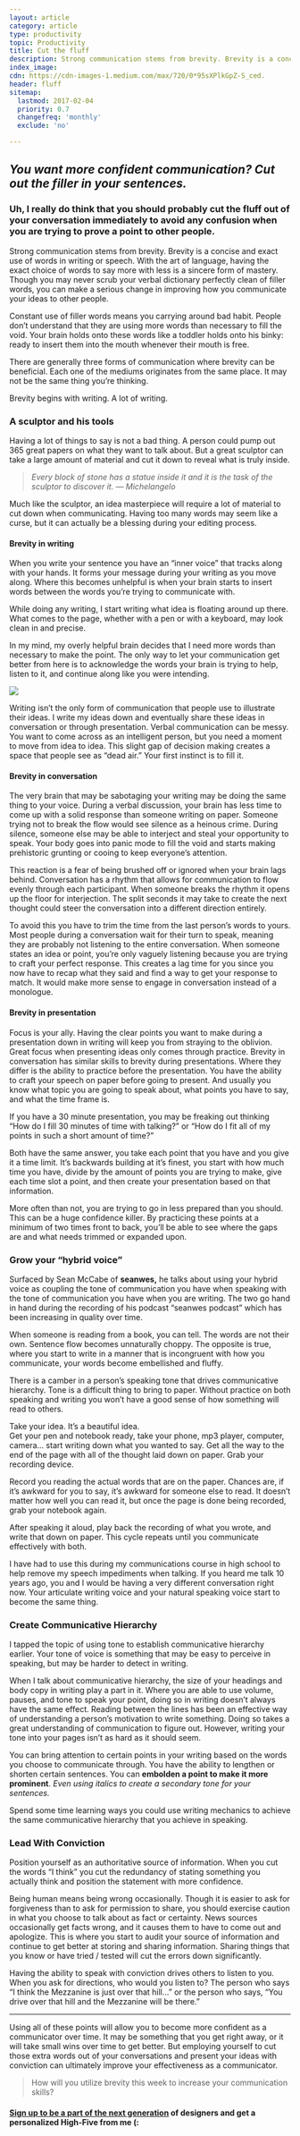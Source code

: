 ```yaml
---
layout: article
category: article
type: productivity
topic: Productivity
title: Cut the fluff
description: Strong communication stems from brevity. Brevity is a concise and exact use of words in writing or speech. With the art of language, having the exact choice of words to say more with less is a sincere form of mastery. Though you may never scrub your verbal dictionary perfectly clean of filler words, you can make a serious change in improving how you communicate your ideas to other people.
index_image:
cdn: https://cdn-images-1.medium.com/max/720/0*95sXPlkGpZ-S_ced.
header: fluff
sitemap:
  lastmod: 2017-02-04
  priority: 0.7
  changefreq: 'monthly'
  exclude: 'no'

---
```

## *You want more confident communication? Cut out the filler in your sentences.*

### Uh, I really do think that you should probably cut the fluff out of your conversation immediately to avoid any confusion when you are trying to prove a point to other people.

Strong communication stems from brevity. Brevity is a concise and exact use of
words in writing or speech. With the art of language, having the exact choice of
words to say more with less is a sincere form of mastery. Though you may never
scrub your verbal dictionary perfectly clean of filler words, you can make a
serious change in improving how you communicate your ideas to other people.

Constant use of filler words means you carrying around bad habit. People don’t
understand that they are using more words than necessary to fill the void. Your
brain holds onto these words like a toddler holds onto his binky: ready to
insert them into the mouth whenever their mouth is free.

There are generally three forms of communication where brevity can be
beneficial. Each one of the mediums originates from the same place. It may not
be the same thing you’re thinking.

Brevity begins with writing. A lot of writing.

### A sculptor and his tools

Having a lot of things to say is not a bad thing. A person could pump out 365
great papers on what they want to talk about. But a great sculptor can take a
large amount of material and cut it down to reveal what is truly inside.

> *Every block of stone has a statue inside it and it is the task of the sculptor
> to discover it. — Michelangelo*

Much like the sculptor, an idea masterpiece will require a lot of material to
cut down when communicating. Having too many words may seem like a curse, but it
can actually be a blessing during your editing process.

#### Brevity in writing

When you write your sentence you have an “inner voice” that tracks along with
your hands. It forms your message during your writing as you move along. Where
this becomes unhelpful is when your brain starts to insert words between the
words you’re trying to communicate with.

While doing any writing, I start writing what idea is floating around up there.
What comes to the page, whether with a pen or with a keyboard, may look clean in
and precise.

In my mind, my overly helpful brain decides that I need more words than
necessary to make the point. The only way to let your communication get better
from here is to acknowledge the words your brain is trying to help, listen to
it, and continue along like you were intending.

![](https://cdn-images-1.medium.com/max/720/0*9YKy9fA4tEZrhoZ1.)


Writing isn’t the only form of communication that people use to illustrate their
ideas. I write my ideas down and eventually share these ideas in conversation or
through presentation. Verbal communication can be messy. You want to come across
as an intelligent person, but you need a moment to move from idea to idea. This
slight gap of decision making creates a space that people see as “dead air.”
Your first instinct is to fill it.

#### Brevity in conversation

The very brain that may be sabotaging your writing may be doing the same thing
to your voice. During a verbal discussion, your brain has less time to come up
with a solid response than someone writing on paper. Someone trying not to break
the flow would see silence as a heinous crime. During silence, someone else may
be able to interject and steal your opportunity to speak. Your body goes into
panic mode to fill the void and starts making prehistoric grunting or cooing to
keep everyone’s attention.

This reaction is a fear of being brushed off or ignored when your brain lags
behind. Conversation has a rhythm that allows for communication to flow evenly
through each participant. When someone breaks the rhythm it opens up the floor
for interjection. The split seconds it may take to create the next thought could
steer the conversation into a different direction entirely.

To avoid this you have to trim the time from the last person’s words to yours.
Most people during a conversation wait for their turn to speak, meaning they are
probably not listening to the entire conversation. When someone states an idea
or point, you’re only vaguely listening because you are trying to craft your
perfect response. This creates a lag time for you since you now have to recap
what they said and find a way to get your response to match. It would make more
sense to engage in conversation instead of a monologue.

#### Brevity in presentation

Focus is your ally. Having the clear points you want to make during a
presentation down in writing will keep you from straying to the oblivion. Great
focus when presenting ideas only comes through practice. Brevity in conversation
has similar skills to brevity during presentations. Where they differ is the
ability to practice before the presentation. You have the ability to craft your
speech on paper before going to present. And usually you know what topic you are
going to speak about, what points you have to say, and what the time frame is.

If you have a 30 minute presentation, you may be freaking out thinking “How do I
fill 30 minutes of time with talking?” or “How do I fit all of my points in such
a short amount of time?”

Both have the same answer, you take each point that you have and you give it a
time limit. It’s backwards building at it’s finest, you start with how much time
you have, divide by the amount of points you are trying to make, give each time
slot a point, and then create your presentation based on that information.

More often than not, you are trying to go in less prepared than you should. This
can be a huge confidence killer. By practicing these points at a minimum of two
times front to back, you’ll be able to see where the gaps are and what needs
trimmed or expanded upon.

### Grow your “hybrid voice”

Surfaced by Sean McCabe of **seanwes,** he talks about using your hybrid voice
as coupling the tone of communication you have when speaking with the tone of
communication you have when you are writing. The two go hand in hand during the
recording of his podcast “seanwes podcast” which has been increasing in quality
over time.

When someone is reading from a book, you can tell. The words are not their own.
Sentence flow becomes unnaturally choppy. The opposite is true, where you start
to write in a manner that is incongruent with how you communicate, your words
become embellished and fluffy.

There is a camber in a person’s speaking tone that drives communicative
hierarchy. Tone is a difficult thing to bring to paper. Without practice on both
speaking and writing you won’t have a good sense of how something will read to
others.

Take your idea. It’s a beautiful idea.<br>  Get your pen and notebook ready,
take your phone, mp3 player, computer, camera… start writing down what you
wanted to say. Get all the way to the end of the page with all of the thought
laid down on paper. Grab your recording device.

Record you reading the actual words that are on the paper. Chances are, if it’s
awkward for you to say, it’s awkward for someone else to read. It doesn’t matter
how well you can read it, but once the page is done being recorded, grab your
notebook again.

After speaking it aloud, play back the recording of what you wrote, and write
that down on paper. This cycle repeats until you communicate effectively with
both.

I have had to use this during my communications course in high school to help
remove my speech impediments when talking. If you heard me talk 10 years ago,
you and I would be having a very different conversation right now. Your
articulate writing voice and your natural speaking voice start to become the
same thing.

### Create Communicative Hierarchy

I tapped the topic of using tone to establish communicative hierarchy earlier.
Your tone of voice is something that may be easy to perceive in speaking, but
may be harder to detect in writing.

When I talk about communicative hierarchy, the size of your headings and body
copy in writing play a part in it. Where you are able to use volume, pauses, and
tone to speak your point, doing so in writing doesn’t always have the same
effect. Reading between the lines has been an effective way of understanding a
person’s motivation to write something. Doing so takes a great understanding of
communication to figure out. However, writing your tone into your pages isn’t as
hard as it should seem.

You can bring attention to certain points in your writing based on the words you
choose to communicate through. You have the ability to lengthen or shorten
certain sentences. You can **embolden a point to make it more prominent**. *Even
using italics to create a secondary tone for your sentences.*

Spend some time learning ways you could use writing mechanics to achieve the
same communicative hierarchy that you achieve in speaking.

### Lead With Conviction

Position yourself as an authoritative source of information. When you cut the
words “I think” you cut the redundancy of stating something you actually think
and position the statement with more confidence.

Being human means being wrong occasionally. Though it is easier to ask for
forgiveness than to ask for permission to share, you should exercise caution in
what you choose to talk about as fact or certainty. News sources occasionally
get facts wrong, and it causes them to have to come out and apologize. This is
where you start to audit your source of information and continue to get better
at storing and sharing information. Sharing things that you know or have tried /
tested will cut the errors down significantly.

Having the ability to speak with conviction drives others to listen to you. When
you ask for directions, who would you listen to? The person who says “I think
the Mezzanine is just over that hill…” or the person who says, “You drive over
that hill and the Mezzanine will be there.”

*****

Using all of these points will allow you to become more confident as a
communicator over time. It may be something that you get right away, or it will
take small wins over time to get better. But employing yourself to cut those
extra words out of your conversations and present your ideas with conviction can
ultimately improve your effectiveness as a communicator.

> How will you utilize brevity this week to increase your communication skills?

#### [Sign up to be a part of the next generation]({{site.baseurl}}/newsletter) of designers and get a personalized High-Five from me (:
